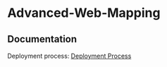 # Advanced-Web-Mapping
## Documentation
Deployment process: [Deployment Process](docs/Deploy%20Instruction.pdf)


